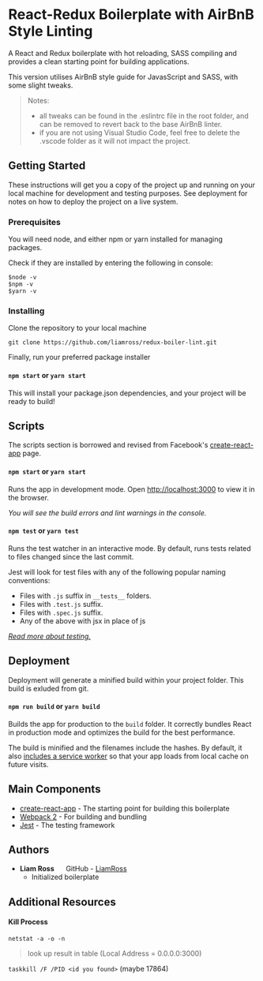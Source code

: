 # React-Redux Boilerplate with AirBnB Style Linting 

A React and Redux boilerplate with hot reloading, SASS compiling and provides a clean starting point for building applications.

This version utilises AirBnB style guide for JavasScript and SASS, with some slight tweaks.

> Notes: 
> * all tweaks can be found in the .eslintrc file in the root folder, and can be removed to revert back to the base AirBnB linter.
> * if you are not using Visual Studio Code, feel free to delete the .vscode folder as it will not impact the project.

## Getting Started

These instructions will get you a copy of the project up and running on your local machine for development and testing purposes. See deployment for notes on how to deploy the project on a live system.

### Prerequisites

You will need node, and either npm or yarn installed for managing packages.

Check if they are installed by entering the following in console:
```
$node -v
$npm -v
$yarn -v
```

### Installing

Clone the repository to your local machine

```
git clone https://github.com/liamross/redux-boiler-lint.git
```

Finally, run your preferred package installer
#### `npm start` or `yarn start`

This will install your package.json dependencies, and your project will be ready to build!

## Scripts

The scripts section is borrowed and revised from Facebook's [create-react-app](https://github.com/facebookincubator/create-react-app#npm-start-or-yarn-start) page.

#### `npm start` or `yarn start`

Runs the app in development mode.
Open [http://localhost:3000](http://localhost:3000) to view it in the browser.

*You will see the build errors and lint warnings in the console.*

#### `npm test` or `yarn test`

Runs the test watcher in an interactive mode.
By default, runs tests related to files changed since the last commit.

Jest will look for test files with any of the following popular naming conventions:

* Files with `.js` suffix in `__tests__` folders.
* Files with `.test.js` suffix.
* Files with `.spec.js` suffix.
* Any of the above with jsx in place of js

*[Read more about testing.](https://github.com/facebookincubator/create-react-app/blob/master/packages/react-scripts/template/README.md#running-tests)*

## Deployment

Deployment will generate a minified build within your project folder. This build is exluded from git.

#### `npm run build` or `yarn build`

Builds the app for production to the `build` folder.
It correctly bundles React in production mode and optimizes the build for the best performance.

The build is minified and the filenames include the hashes.
By default, it also [includes a service worker](https://github.com/facebookincubator/create-react-app/blob/master/packages/react-scripts/template/README.md#making-a-progressive-web-app) so that your app loads from local cache on future visits.

## Main Components

* [create-react-app](https://github.com/facebookincubator/create-react-app) - The starting point for building this boilerplate
* [Webpack 2](https://webpack.js.org/) - For building and bundling
* [Jest](https://facebook.github.io/jest/) - The testing framework

## Authors

* **Liam Ross**&nbsp;&nbsp;&nbsp;&nbsp;&nbsp;&nbsp;GitHub - [LiamRoss](https://github.com/LiamRoss)
    * Initialized boilerplate


## Additional Resources

#### Kill Process
`netstat -a -o -n`

> look up result in table (Local Address = 0.0.0.0:3000)

`taskkill /F /PID <id you found>` (maybe 17864)
